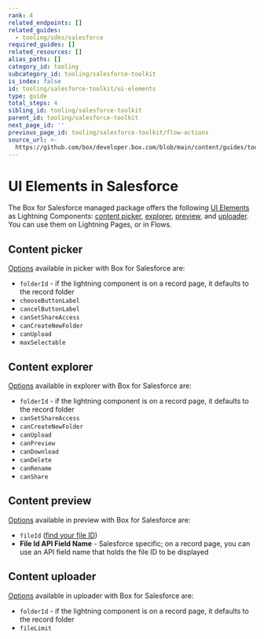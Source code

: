 ```yaml
---
rank: 4
related_endpoints: []
related_guides:
  - tooling/sdks/salesforce
required_guides: []
related_resources: []
alias_paths: []
category_id: tooling
subcategory_id: tooling/salesforce-toolkit
is_index: false
id: tooling/salesforce-toolkit/ui-elements
type: guide
total_steps: 4
sibling_id: tooling/salesforce-toolkit
parent_id: tooling/salesforce-toolkit
next_page_id: ''
previous_page_id: tooling/salesforce-toolkit/flow-actions
source_url: >-
  https://github.com/box/developer.box.com/blob/main/content/guides/tooling/salesforce-toolkit/ui-elements.md
---
```

# UI Elements in Salesforce

The Box for Salesforce managed package offers the following
[UI Elements][1] as Lightning Components: [content picker][2],
[explorer][3], [preview][4], and [uploader][5]. You can use them on
Lightning Pages, or in Flows.

## Content picker

[Options][6] available in picker with Box for Salesforce are:

- `folderId` - if the lightning component is on a record page,
it defaults to the record folder
- `chooseButtonLabel`
- `cancelButtonLabel`
- `canSetShareAccess`
- `canCreateNewFolder`
- `canUpload`
- `maxSelectable`

## Content explorer

[Options][7] available in explorer with Box for Salesforce are:

- `folderId` - if the lightning component is on a record page,
it defaults to the record folder
- `canSetShareAccess`
- `canCreateNewFolder`
- `canUpload`
- `canPreview`
- `canDownload`
- `canDelete`
- `canRename`
- `canShare`

## Content preview

[Options][8] available in preview with Box for Salesforce are:

- `fileId` ([find your file ID][9])
- **File Id API Field Name** - Salesforce specific; on a record page,
you can use an API field name that holds the file ID to be displayed

## Content uploader

[Options][10] available in uploader with Box for Salesforce are:

- `folderId` - if the lightning component is on a record page,
it defaults to the record folder
- `fileLimit`

[1]: g://embed/ui-elements
[2]: g://embed/ui-elements/picker
[3]: g://embed/ui-elements/explorer
[4]: g://embed/ui-elements/preview
[5]: g://embed/ui-elements/uploader
[6]: g://embed/ui-elements/picker/#options
[7]: g://embed/ui-elements/explorer/#options
[8]: g://embed/ui-elements/preview/#options
[9]: g://files/get
[10]: g://embed/ui-elements/uploader/#options